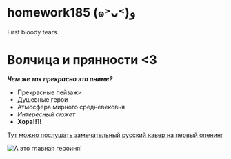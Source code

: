 # homework185 (๑˃ᴗ˂)ﻭ
First bloody tears.

# Волчица и прянности <3

**_Чем же так прекрасно это аниме?_**
* Прекрасные пейзажи
* Душевные герои
* Атмосфера мирного средневековья 
* _Интересный сюжет_
* **Хора!!1!**

[Тут можно послушать замечательный русский кавер на первый опенинг](https://youtu.be/U-sd4mKcOXM) 

![А это главная героиня!](https://img1.ak.crunchyroll.com/i/spire1/5601eec39026ea5dbf88fc35d9d6fb9f1516836642_full.jpg "Хора") 
